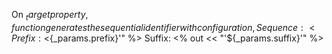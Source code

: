 On $_target property, function generates the sequential identifier with configuration, 
Sequence: <% if (_params.sequence == "overall") { out << "\'Over all sequential IDs\'" } else {  out << "\'Per target instance type\'"}%>  
Prefix: <% out << "\'${_params.prefix}\'" %> 
Suffix: <% out << "\'${_params.suffix}\'" %>